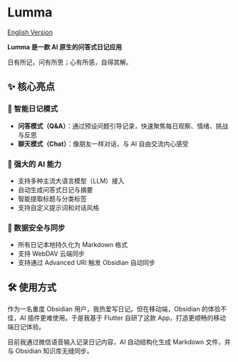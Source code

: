 # Lumma

[English Version](./README.md)

**Lumma 是一款 AI 原生的问答式日记应用**

日有所记，问有所思；心有所感，自得其解。

## ✨ 核心亮点

### 📝 智能日记模式

- **问答模式（Q&A）**：通过预设问题引导记录，快速聚焦每日观察、情绪、挑战与反思
- **聊天模式（Chat）**：像朋友一样对话，与 AI 自由交流内心感受

### 🤖 强大的 AI 能力

- 支持多种主流大语言模型（LLM）接入
- 自动生成问答式日记与摘要
- 智能提取标题与分类标签
- 支持自定义提示词和对话风格


### 💾 数据安全与同步

- 所有日记本地持久化为 Markdown 格式
- 支持 WebDAV 云端同步
- 支持通过 Advanced URI 触发 Obsidian 自动同步

## 🛠 使用方式
作为一名重度 Obsidian 用户，我热爱写日记。但在移动端，Obsidian 的体验不佳，AI 插件更难使用。于是我基于 Flutter 自研了这款 App，打造更顺畅的移动端日记体验。

目前我通过微信语音输入记录日记内容，AI 自动结构化生成 Markdown 文件，并与 Obsidian 知识库无缝同步。
